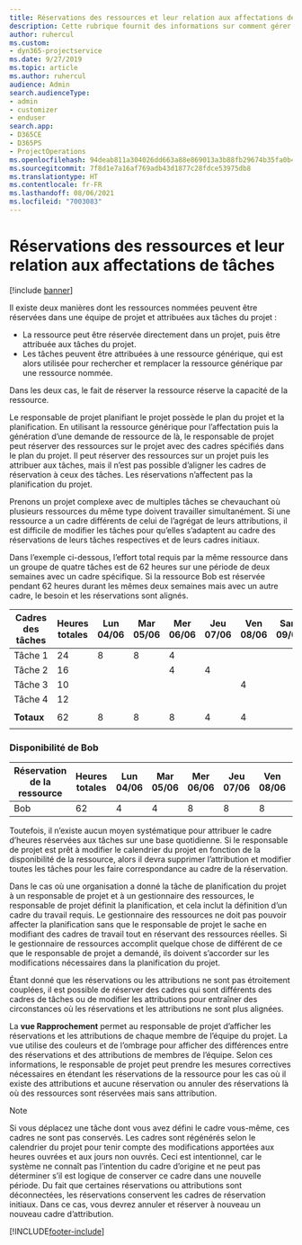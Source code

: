 ```yaml
---
title: Réservations des ressources et leur relation aux affectations de tâches
description: Cette rubrique fournit des informations sur comment gérer les ressources nommées, les réservations des ressources et les affectations de tâches et comment elles sont associées entre elles.
author: ruhercul
ms.custom:
- dyn365-projectservice
ms.date: 9/27/2019
ms.topic: article
ms.author: ruhercul
audience: Admin
search.audienceType:
- admin
- customizer
- enduser
search.app:
- D365CE
- D365PS
- ProjectOperations
ms.openlocfilehash: 94deab811a304026dd663a88e869013a3b88fb29674b35fa0b40fa68f8c5ea62
ms.sourcegitcommit: 7f8d1e7a16af769adb43d1877c28fdce53975db8
ms.translationtype: HT
ms.contentlocale: fr-FR
ms.lasthandoff: 08/06/2021
ms.locfileid: "7003083"
---
```

# <a name="resource-bookings-and-how-they-relate-to-task-assignments"></a>Réservations des ressources et leur relation aux affectations de tâches

[!include [banner](../includes/psa-now-project-operations.md)]

Il existe deux manières dont les ressources nommées peuvent être réservées dans une équipe de projet et attribuées aux tâches du projet :

- La ressource peut être réservée directement dans un projet, puis être attribuée aux tâches du projet.
- Les tâches peuvent être attribuées à une ressource générique, qui est alors utilisée pour rechercher et remplacer la ressource générique par une ressource nommée. 

Dans les deux cas, le fait de réserver la ressource réserve la capacité de la ressource.

Le responsable de projet planifiant le projet possède le plan du projet et la planification. En utilisant la ressource générique pour l’affectation puis la génération d’une demande de ressource de là, le responsable de projet peut réserver des ressources sur le projet avec des cadres spécifiés dans le plan du projet. Il peut réserver des ressources sur un projet puis les attribuer aux tâches, mais il n’est pas possible d’aligner les cadres de réservation à ceux des tâches. Les réservations n’affectent pas la planification du projet.

Prenons un projet complexe avec de multiples tâches se chevauchant où plusieurs ressources du même type doivent travailler simultanément. Si une ressource a un cadre différents de celui de l’agrégat de leurs attributions, il est difficile de modifier les tâches pour qu’elles s’adaptent au cadre des réservations de leurs tâches respectives et de leurs cadres initiaux.

Dans l’exemple ci-dessous, l’effort total requis par la même ressource dans un groupe de quatre tâches est de 62 heures sur une période de deux semaines avec un cadre spécifique. Si la ressource Bob est réservée pendant 62 heures durant les mêmes deux semaines mais avec un autre cadre, le besoin et les réservations sont alignés.

| **Cadres des tâches**    | **Heures totales** | Lun 04/06 | Mar 05/06 | Mer 06/06 | Jeu 07/06 | Ven 08/06 | Sam 09/06 | Dim 10/06 | Lun 11/06 | Mar 12/06 | Mer 13/06 | Jeu 14/06 | Ven 15/06 |
|----------------------|-----------------|--------|--------|--------|--------|--------|--------|---------|---------|---------|---------|---------|---------|
| Tâche 1               | 24              | 8      | 8      | 4      |        |        |        |         |         |         | 4       |         |         |
| Tâche 2               | 16              |        |        | 4      | 4      |        |        |         | 8       |         |         |         |         |
| Tâche 3               | 10              |        |        |        |        | 4      |        |         |         | 4       |         | 2       |         |
| Tâche 4               | 12              |        |        |        |        |        |        |         |         |         | 4       |         | 8       |
|                      |                 |        |        |        |        |        |        |         |         |         |         |         |         |
| **Totaux**           | 62              | 8      | 8      | 8      | 4      | 4      |        |         | 8       | 4       | 8       | 2       | 8       |
|                      |                 |        |        |        |        |        |        |         |         |         |         |

### <a name="bobs-availability"></a>Disponibilité de Bob
| **Réservation de la ressource** | **Heures totales** | Lun 04/06 | Mar 05/06 | Mer 06/06 | Jeu 07/06 | Ven 08/06 | Sam 09/06 | Dim 10/06 | Lun 11/06 | Mar 12/06 | Mer 13/06 | Jeu 14/06 | Ven 15/06 |
|------------------------|-----------------|--------|--------|--------|--------|--------|--------|---------|---------|---------|---------|---------|---------|
| Bob                    | 62              | 4      | 4      | 8      | 8      | 8      |        |         | 4       | 4       | 8       | 8       | 6       |

Toutefois, il n’existe aucun moyen systématique pour attribuer le cadre d’heures réservées aux tâches sur une base quotidienne. Si le responsable de projet est prêt à modifier le calendrier du projet en fonction de la disponibilité de la ressource, alors il devra supprimer l’attribution et modifier toutes les tâches pour les faire correspondance au cadre de la réservation.

Dans le cas où une organisation a donné la tâche de planification du projet à un responsable de projet et à un gestionnaire des ressources, le responsable de projet définit la planification, et cela inclut la définition d’un cadre du travail requis. Le gestionnaire des ressources ne doit pas pouvoir affecter la planification sans que le responsable de projet le sache en modifiant des cadres de travail tout en réservant des ressources réelles. Si le gestionnaire de ressources accomplit quelque chose de différent de ce que le responsable de projet a demandé, ils doivent s’accorder sur les modifications nécessaires dans la planification du projet.

Étant donné que les réservations ou les attributions ne sont pas étroitement couplées, il est possible de réserver des cadres qui sont différents des cadres de tâches ou de modifier les attributions pour entraîner des circonstances où les réservations et les attributions ne sont plus alignées.

La **vue Rapprochement** permet au responsable de projet d’afficher les réservations et les attributions de chaque membre de l’équipe du projet. La vue utilise des couleurs et de l’ombrage pour afficher des différences entre des réservations et des attributions de membres de l’équipe. Selon ces informations, le responsable de projet peut prendre les mesures correctives nécessaires en étendant les réservations de la ressource pour les cas où il existe des attributions et aucune réservation ou annuler des réservations là où des ressources sont réservées mais sans attribution.

> [!NOTE]
> Si vous déplacez une tâche dont vous avez défini le cadre vous-même, ces cadres ne sont pas conservés. Les cadres sont régénérés selon le calendrier du projet pour tenir compte des modifications apportées aux heures ouvrées et aux jours non ouvrés. Ceci est intentionnel, car le système ne connaît pas l’intention du cadre d’origine et ne peut pas déterminer s’il est logique de conserver ce cadre dans une nouvelle période. Du fait que certaines réservations ou attributions sont déconnectées, les réservations conservent les cadres de réservation initiaux. Dans ce cas, vous devrez annuler et réserver à nouveau un nouveau cadre d’attribution.



[!INCLUDE[footer-include](../includes/footer-banner.md)]